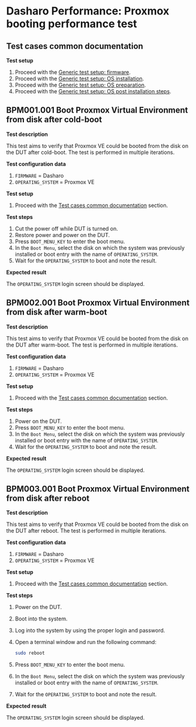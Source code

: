 # Dasharo Performance: Proxmox booting performance test

## Test cases common documentation

**Test setup**

1. Proceed with the
   [Generic test setup: firmware](../generic-test-setup.md#firmware).
1. Proceed with the
   [Generic test setup: OS installation](../generic-test-setup.md#os-installation).
1. Proceed with the
   [Generic test setup: OS preparation](../generic-test-setup.md#os-preparation).
1. Proceed with the
   [Generic test setup: OS post installation steps](../generic-test-setup.md#post-installation).

## BPM001.001 Boot Proxmox Virtual Environment from disk after cold-boot

**Test description**

This test aims to verify that Proxmox VE could be booted from the disk on
the DUT after cold-boot. The test is performed in multiple iterations.

**Test configuration data**

1. `FIRMWARE` = Dasharo
1. `OPERATING_SYSTEM` = Proxmox VE

**Test setup**

1. Proceed with the
   [Test cases common documentation](#test-cases-common-documentation) section.

**Test steps**

1. Cut the power off while DUT is turned on.
1. Restore power and power on the DUT.
1. Press `BOOT_MENU_KEY` to enter the boot menu.
1. In the `Boot Menu`, select the disk on which the system was previously
   installed or boot entry with the name of `OPERATING_SYSTEM`.
1. Wait for the `OPERATING_SYSTEM` to boot and note the result.

**Expected result**

The `OPERATING_SYSTEM` login screen should be displayed.

## BPM002.001 Boot Proxmox Virtual Environment from disk after warm-boot

**Test description**

This test aims to verify that Proxmox VE could be booted from the disk on
the DUT after warm-boot. The test is performed in multiple iterations.

**Test configuration data**

1. `FIRMWARE` = Dasharo
1. `OPERATING_SYSTEM` = Proxmox VE

**Test setup**

1. Proceed with the
   [Test cases common documentation](#test-cases-common-documentation) section.

**Test steps**

1. Power on the DUT.
1. Press `BOOT_MENU_KEY` to enter the boot menu.
1. In the `Boot Menu`, select the disk on which the system was previously
   installed or boot entry with the name of `OPERATING_SYSTEM`.
1. Wait for the `OPERATING_SYSTEM` to boot and note the result.

**Expected result**

The `OPERATING_SYSTEM` login screen should be displayed.

## BPM003.001 Boot Proxmox Virtual Environment from disk after reboot

**Test description**

This test aims to verify that Proxmox VE could be booted from the disk on
the DUT after reboot. The test is performed in multiple iterations.

**Test configuration data**

1. `FIRMWARE` = Dasharo
1. `OPERATING_SYSTEM` = Proxmox VE

**Test setup**

1. Proceed with the
   [Test cases common documentation](#test-cases-common-documentation) section.

**Test steps**

1. Power on the DUT.
1. Boot into the system.
1. Log into the system by using the proper login and password.
1. Open a terminal window and run the following command:

    ```bash
    sudo reboot
    ```

1. Press `BOOT_MENU_KEY` to enter the boot menu.
1. In the `Boot Menu`, select the disk on which the system was previously
   installed or boot entry with the name of `OPERATING_SYSTEM`.
1. Wait for the `OPERATING_SYSTEM` to boot and note the result.

**Expected result**

The `OPERATING_SYSTEM` login screen should be displayed.
